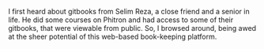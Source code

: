 <!-- 27.06.25 -->

I first heard about gitbooks from Selim Reza, a close friend and a senior in life. He did some courses on Phitron and had access to some of their gitbooks, that were viewable from public. So, I browsed around, being awed at the sheer potential of this web-based book-keeping platform.
